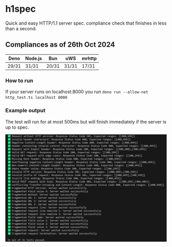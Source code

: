 # h1spec
Quick and easy HTTP/1.1 server spec. compliance check that finishes in less than a second.

## Compliances as of 26th Oct 2024
| Deno     | Node.js     | Bun     | uWS | mrhttp
|--------------|--------------|--------------|---------|-------|
| 29/31 | 31/31 | 20/31 | 31/31 | 17/31 |


### How to run
If your server runs on localhost:8000 you run `deno run --allow-net http_test.ts localhost 8000`

### Example output
The test will run for at most 500ms but will finish immediately if the server is up to spec.

![](example.png)
